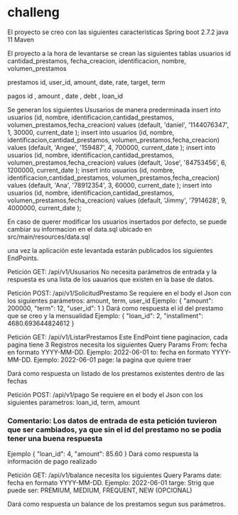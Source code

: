# challeng

El proyecto se creo con las siguientes características 
Spring boot 2.7.2
java 11
Maven


El proyecto a la hora de levantarse se crean las siguientes tablas
usuarios
  id 
  cantidad_prestamos,
  fecha_creacion,
  identificacion,
  nombre,
  volumen_prestamos

prestamos
   id,
   user_id,
   amount,
   date,
   rate,
   target,
   term
   
pagos
   id ,
   amount ,
   date ,
   debt ,
   loan_id
   
Se generan los siguientes Ususarios de manera prederminada
insert into usuarios (id, nombre, identificacion,cantidad_prestamos, volumen_prestamos,fecha_creacion) values
    (default, 'daniel', '1144076347', 1, 30000, current_date );
insert into usuarios (id, nombre, identificacion,cantidad_prestamos, volumen_prestamos,fecha_creacion) values
    (default, 'Angee', '159487', 4, 700000, current_date );
insert into usuarios (id, nombre, identificacion,cantidad_prestamos, volumen_prestamos,fecha_creacion) values
    (default, 'Jose', '84753456', 6, 1200000, current_date );
insert into usuarios (id, nombre, identificacion,cantidad_prestamos, volumen_prestamos,fecha_creacion) values
    (default, 'Ana', '78912354', 3, 60000, current_date );
insert into usuarios (id, nombre, identificacion,cantidad_prestamos, volumen_prestamos,fecha_creacion) values
    (default, 'Jimmy', '7914628', 9, 4000000, current_date );
    
En caso de querer modificar los usuarios insertados por defecto, se puede cambiar su informacion en el data.sql ubicado en src/main/resources/data.sql

una vez la aplicación este levantada estarán publicados los siguientes EndPoints.

Petición GET: /api/v1/Ususarios
No necesita parámetros de entrada y la respuesta es una lista de los uauarios que existen en la base de datos.

Petición POST: /api/v1/SolicitudPrestamo
Se requiere en el body el Json con los siguientes parámetros: amount, term, user_id
Ejemplo:
{
"amount": 200000,
"term": 12,
"user_id": 1
}
Dará como respuesta el id del prestamo que se creo y la mensualidad
Ejemplo:
{
    "loan_id": 2,
    "installment": 4680.693644824612
}

Petición GET: /api/v1/ListarPrestamos
Este EndPoint tiene paginacion, cada pagina tiene 3 Registros
necesita los siguientes Query Params 
From: fecha en formato YYYY-MM-DD. Ejemplo: 2022-06-01
to: fecha en formato YYYY-MM-DD. Ejemplo: 2022-06-01
page: la pagina que quiere traer

Dará como respuesta un listado de los prestamos existentes dentro de las fechas


Petición POST: /api/v1/pago
Se requiere en el body el Json con los siguientes parametros: loan_id, term, amount
### Comentario: Los datos de entrada de esta petición tuvieron que ser cambiados, ya que sin el id del prestamo no se podía tener una buena respuesta ###
Ejemplo
{
    "loan_id": 4,
    "amount": 85.60
}
Dará como respuesta la información de pago realizado


Petición GET: /api/v1/balance
necesita los siguientes Query Params 
date: fecha en formato YYYY-MM-DD. Ejemplo: 2022-06-01
targe: Strig que puede ser: PREMIUM, MEDIUM, FREQUENT, NEW (OPCIONAL)

Dará como respuesta un balance de los prestamos segun sus parámetros.
















